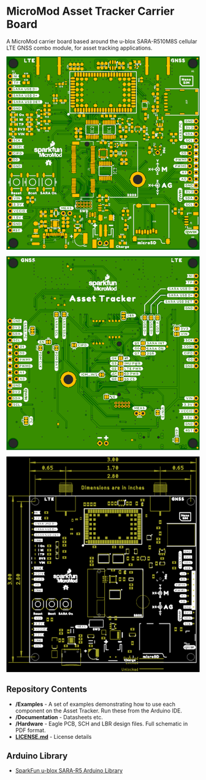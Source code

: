 # MicroMod Asset Tracker Carrier Board

A MicroMod carrier board based around the u-blox SARA-R510M8S cellular LTE GNSS combo module, for asset tracking applications.

![Top.png](img/Top.png)

![Bottom.png](img/Bottom.png)

![Dimensions.png](img/Dimensions.png)

## Repository Contents

- **/Examples** - A set of examples demonstrating how to use each component on the Asset Tracker. Run these from the Arduino IDE.
- **/Documentation** - Datasheets etc.
- **/Hardware** - Eagle PCB, SCH and LBR design files. Full schematic in PDF format.
- **[LICENSE.md](./LICENSE.md)** - License details

## Arduino Library

- [SparkFun u-blox SARA-R5 Arduino Library](https://github.com/sparkfun/SparkFun_u-blox_SARA-R5_Arduino_Library)
